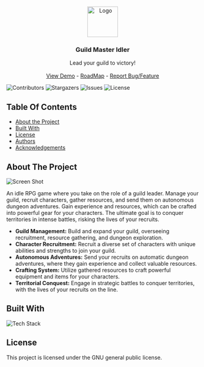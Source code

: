 <br/>
<p align="center">
  <a href="https://github.com/Trisogene/guild-master-idler">
    <img src="https://i.ibb.co/T04wtNM/86abc0c8972542a890f574175ddcc55a.png" alt="Logo" width="80" height="80">
  </a>

  <h3 align="center">Guild Master Idler</h3>

  <p align="center">
    Lead your guild to victory!
    <br/>
    <br/>
    <a href="https://guild-master-idler.web.app/">View Demo</a> -
    <a href="https://github.com/users/Trisogene/projects/1">RoadMap</a> -
    <a href="https://github.com/Trisogene/guild-master-idler/issues">Report Bug/Feature</a>

    
  </p>
</p>

![Contributors](https://img.shields.io/github/contributors/Trisogene/guild-master-idler?color=dark-green) ![Stargazers](https://img.shields.io/github/stars/Trisogene/guild-master-idler?style=social) ![Issues](https://img.shields.io/github/issues/Trisogene/guild-master-idler) ![License](https://img.shields.io/github/license/Trisogene/guild-master-idler)

## Table Of Contents

- [About the Project](#about-the-project)
- [Built With](#built-with)
- [License](#license)
- [Authors](#authors)
- [Acknowledgements](#acknowledgements)

## About The Project

![Screen Shot](https://i.ibb.co/HhSBH9Y/gmi.png)

An idle RPG game where you take on the role of a guild leader. Manage your guild, recruit characters, gather resources, and send them on autonomous dungeon adventures. Gain experience and resources, which can be crafted into powerful gear for your characters. The ultimate goal is to conquer territories in intense battles, risking the lives of your recruits.

- **Guild Management:** Build and expand your guild, overseeing recruitment, resource gathering, and dungeon exploration.
- **Character Recruitment:** Recruit a diverse set of characters with unique abilities and strengths to join your guild.
- **Autonomous Adventures:** Send your recruits on automatic dungeon adventures, where they gain experience and collect valuable resources.
- **Crafting System:** Utilize gathered resources to craft powerful equipment and items for your characters.
- **Territorial Conquest:** Engage in strategic battles to conquer territories, with the lives of your recruits on the line.

## Built With

![Tech Stack](https://github-readme-tech-stack.vercel.app/api/cards?title=Tech+Stack&fontSize=16&showBorder=false&lineCount=2&hideBg=true&hideTitle=true&line1=React%2CReact%2C2900ff%3BTypeScript%2CTypeScript%2C0300ff%3BVite%2CVite%2C001aff%3B&line2=FRAMER%2CFRAMER%2C00f6ff%3BREDUX%2CREDUX%2Cffffff%3BMUI%2CMUI%2Cffffff%3B)

## License

This project is licensed under the GNU general public license.
